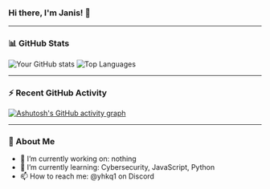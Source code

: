 ### Hi there, I'm Janis! 👋

---

### 📊 GitHub Stats

![Your GitHub stats](https://github-readme-stats.vercel.app/api?username=yhkq1&show_icons=true&theme=radical)
![Top Languages](https://github-readme-stats.vercel.app/api/top-langs/?username=yhkq1&layout=compact&theme=radical)

---

### ⚡ Recent GitHub Activity

[![Ashutosh's GitHub activity graph](https://github-readme-activity-graph.vercel.app/graph?username=yourusername&theme=dracula)](https://github.com/ashutosh00710/github-readme-activity-graph)

---

### 🚀 About Me

- 🔭 I’m currently working on: nothing <!--[Your Project](https://github.com/yourusername/yourproject)-->
- 🌱 I’m currently learning: Cybersecurity, JavaScript, Python
- 📫 How to reach me: @yhkq1 on Discord
